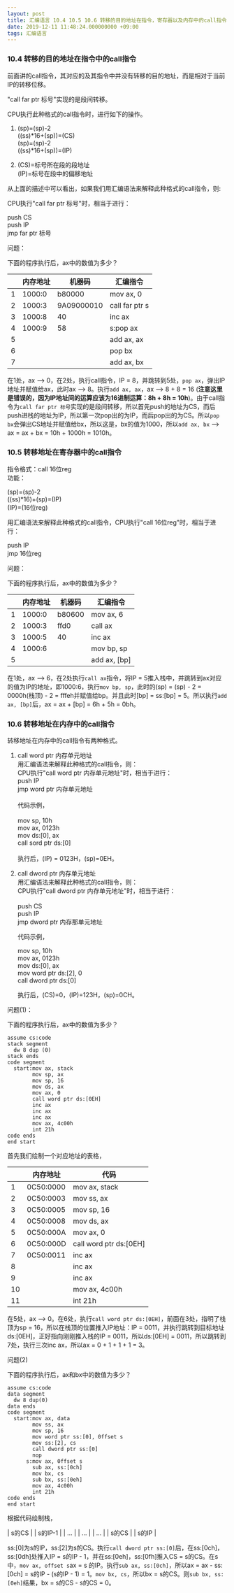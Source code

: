 ```yaml
---
layout: post
title: 汇编语言 10.4 10.5 10.6 转移的目的地址在指令，寄存器以及内存中的call指令
date: 2019-12-11 11:48:24.000000000 +09:00
tags: 汇编语言
---
```


### 10.4 转移的目的地址在指令中的call指令

前面讲的call指令，其对应的及其指令中并没有转移的目的地址，而是相对于当前IP的转移位移。

"call far ptr 标号"实现的是段间转移。

CPU执行此种格式的call指令时，进行如下的操作。

1. (sp)=(sp)-2 <br>
   ((ss)\*16+(sp))=(CS)<br>
   (sp)=(sp)-2<br>
   ((ss)\*16+(sp))=(IP)

2. (CS)=标号所在段的段地址<br>
   (IP)=标号在段中的偏移地址

从上面的描述中可以看出，如果我们用汇编语法来解释此种格式的call指令，则:

CPU执行"call far ptr 标号"时，相当于进行：

push CS<br>
push IP<br>
jmp far ptr 标号

问题：

下面的程序执行后，ax中的数值为多少？

|   | 内存地址 | 机器码     | 汇编指令       |
|---|----------|------------|----------------|
| 1 | 1000\:0  | b80000     | mov ax, 0      |
| 2 | 1000\:3  | 9A09000010 | call far ptr s |
| 3 | 1000\:8  | 40         | inc ax         |
| 4 | 1000\:9  | 58         | s:pop ax       |
| 5 |          |            | add ax, ax     |
| 6 |          |            | pop bx         |
| 7 |          |            | add ax, bx     |

在1处，ax --> 0，在2处，执行call指令，IP = 8，并跳转到5处，`pop ax`，弹出IP地址并赋值给ax，此时ax --> 8。执行`add ax, ax`，ax --> 8 + 8 = 16 (**注意这里是错误的，因为IP地址间的运算应该为16进制运算：8h + 8h = 10h**)。由于call指令为`call far ptr 标号`实现的是段间转移，所以首先push的地址为CS，而后push进栈的地址为IP，所以第一次pop出的为IP，而后pop出的为CS。所以`pop bx`会弹出CS地址并赋值给bx，所以这是，bx的值为1000，所以`add ax, bx` --> ax = ax + bx = 10h + 1000h = 1010h。

### 10.5 转移地址在寄存器中的call指令

指令格式：call 16位reg<br>
功能：

(sp)=(sp)-2<br>
((ss)\*16)+(sp)=(IP)<br>
(IP)=(16位reg)

用汇编语法来解释此种格式的call指令，CPU执行"call 16位reg"时，相当于进行：

push IP<br>
jmp 16位reg

问题：

下面的程序执行后，ax中的数值为多少？

|   | 内存地址 | 机器码 | 汇编指令     |
|---|----------|--------|--------------|
| 1 | 1000\:0  | b80600 | mov ax, 6    |
| 2 | 1000\:3  | ffd0   | call ax      |
| 3 | 1000\:5  | 40     | inc ax       |
| 4 | 1000\:6  |        | mov bp, sp   |
| 5 |          |        | add ax, [bp] |

在1处，ax --> 6，在2处执行`call ax`指令，将IP = 5推入栈中，并跳转到ax对应的值为IP的地址，即1000:6，执行`mov bp, sp`，此时的(sp) = (sp) - 2 = 0000h(栈顶) - 2 = fffeh并赋值给bp。并且此时[bp] = ss:[bp] = 5。所以执行`add ax, [bp]`后，ax = ax + [bp] = 6h + 5h = 0bh。

### 10.6 转移地址在内存中的call指令

转移地址在内存中的call指令有两种格式。

1. call word ptr 内存单元地址<br>
   用汇编语法来解释此种格式的call指令，则：<br>
   CPU执行"call word ptr 内存单元地址"时，相当于进行：<br>
   push IP<br>
   jmp word ptr 内存单元地址<br>
   <br>
   代码示例，<br>
   <br>
   mov sp, 10h<br>
   mov ax, 0123h<br>
   mov ds:[0], ax<br>
   call sord ptr ds:[0]<br>
   <br>
   执行后，(IP) = 0123H，(sp)=0EH。

2. call dword ptr 内存单元地址<br>
   用汇编语法来解释此种格式的call指令，则：<br>
   CPU执行"call dword ptr 内存单元地址"时，相当于进行：<br>
   <br>
   push CS<br>
   push IP<br>
   jmp dword ptr 内存那单元地址<br>

   代码示例，<br>

   mov sp, 10h<br>
   mov ax, 0123h<br>
   mov ds:[0], ax<br>
   mov word ptr ds:[2], 0<br>
   call dword ptr ds:[0]<br>

   执行后，(CS)=0，(IP)=123H，(sp)=0CH。

问题(1)：

下面的程序执行后，ax中的数值为多少？

```x86asm
assume cs:code
stack segment
  dw 8 dup (0)
stack ends
code segment
  start:mov ax, stack
        mov sp, ax
        mov sp, 16
        mov ds, ax
        mov ax, 0
        call word ptr ds:[0EH]
        inc ax
        inc ax
        inc ax
        mov ax, 4c00h
        int 21h
code ends
end start
```
首先我们绘制一个对应地址的表格，

|    | 内存地址   | 代码                    |
|----|------------|-------------------------|
| 1  | 0C50\:0000 | mov ax, stack           |
| 2  | 0C50\:0003 | mov ss, ax              |
| 3  | 0C50\:0005 | mov sp, 16              |
| 4  | 0C50\:0008 | mov ds, ax              |
| 5  | 0C50\:000A | mov ax, 0               |
| 6  | 0C50\:000D | call word ptr ds\:[0EH] |
| 7  | 0C50\:0011 | inc ax                  |
| 8  |            | inc ax                  |
| 9  |            | inc ax                  |
| 10 |            | mov ax, 4c00h           |
| 11 |            | int 21h                 |

在5处，ax --> 0。在6处，执行`call word ptr ds:[0EH]`，前面在3处，指明了栈顶为sp = 16，所以在栈顶的位置推入IP地址：IP = 0011，并执行跳转到目标地址ds:[0EH]，正好指向刚刚推入栈的IP = 0011，所以ds:[0EH] = 0011，所以跳转到7处，执行三次inc ax，所以ax = 0 + 1 + 1 + 1 = 3。

问题(2)

下面的程序执行后，ax和bx中的数值为多少？

```x86asm
assume cs:code
data segment
  dw 8 dup(0)
data ends
code segment
  start:mov ax, data
        mov ss, ax
        mov sp, 16
        mov word ptr ss:[0], 0ffset s
        mov ss:[2], cs
        call dword ptr ss:[0]
        nop
      s:mov ax, 0ffset s
        sub ax, ss:[0ch]
        mov bx, cs
        sub bx, ss:[0eh]
        mov ax, 4c00h
        int 21h
code ends
end start
```
根据代码绘制栈，

| s的CS    |
| s的IP\-1 |
| ...      |
| ...      |
| ...      |
| s的CS    |
| s的IP    |

ss:[0]为s的IP，ss:[2]为s的CS。执行`call dword ptr ss:[0]`后，在ss:[0ch]，ss:[0dh]处推入IP = s的IP - 1，并在ss:[0eh]，ss:[0fh]推入CS = s的CS。在s中，`mov ax, offset s`ax = s 的IP。执行`sub ax, ss:[0ch]`，所以ax = ax - ss:[0ch] = s的IP - (s的IP - 1) = 1。`mov bx, cs`，所以bx = s的CS。则`sub bx, ss:[0eh]`结果，bx = s的CS - s的CS = 0。











